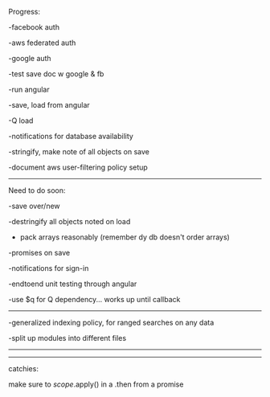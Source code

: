 Progress:

-facebook auth

-aws federated auth

-google auth

-test save doc w google & fb

-run angular

-save, load from angular

-Q load

-notifications for database availability

-stringify, make note of all objects on save

-document aws user-filtering policy setup

-----------------------------
Need to do soon:

-save over/new

-destringify all objects noted on load

- pack arrays reasonably (remember dy db doesn't order arrays)

-promises on save

-notifications for sign-in

-endtoend unit testing through angular

-use $q for Q dependency... works up until callback

--------------------------------------------------------------
-generalized indexing policy, for ranged searches on any data

-split up modules into different files

--------------------------------------------------------------
--------------------------------------------------------------

catchies:

make sure to $scope.$apply() in a .then from a promise